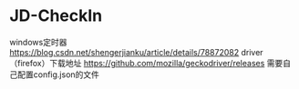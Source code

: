 # JD-CheckIn
windows定时器 https://blog.csdn.net/shengerjianku/article/details/78872082
driver（firefox）下载地址 https://github.com/mozilla/geckodriver/releases
需要自己配置config.json的文件